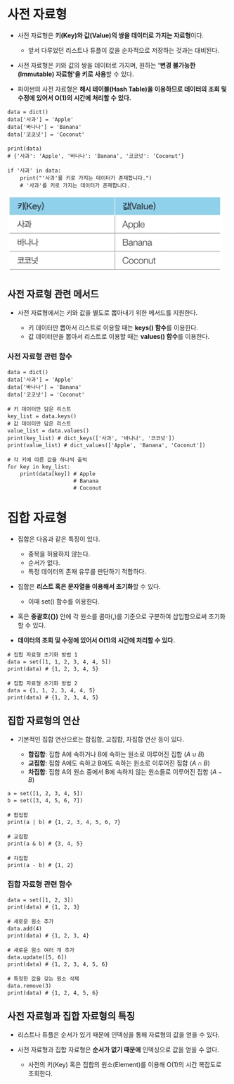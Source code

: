 # 사전 자료형

- 사전 자료형은 **키(Key)와 값(Value)의 쌍을 데이터로 가지는 자료형**이다.

    - 앞서 다루었던 리스트나 튜플이 값을 순차적으로 저장하는 것과는 대비된다.

- 사전 자료형은 키와 값의 쌍을 데이터로 가지며, 원하는 **'변경 불가능한(Immutable) 자료형'을 키로 사용**할 수 있다.
- 파이썬의 사전 자료형은 **해시 테이블(Hash Table)을 이용하므로 데이터의 조회 및 수정에 있어서 O(1)의 시간에 처리할 수 있다.**

```
data = dict()
data['사과'] = 'Apple'
data['바나나'] = 'Banana'
data['코코넛'] = 'Coconut'

print(data)
# {'사과': 'Apple', '바나나': 'Banana', '코코넛': 'Coconut'}

if '사과' in data:
    print("'사과'를 키로 가지는 데이터가 존재합니다.")
    # '사과'를 키로 가지는 데이터가 존재합니다.
```

![사전 자료형](../img/dictionary_01.png)

## 사전 자료형 관련 메서드

- 사전 자료형에서는 키와 값을 별도로 뽑아내기 위한 메서드를 지원한다.

    - 키 데이터만 뽑아서 리스트로 이용할 때는 **keys() 함수**를 이용한다.
    - 값 데이터만을 뽑아서 리스트로 이용할 때는 **values() 함수**를 이용한다.

### 사전 자료형 관련 함수

```
data = dict()
data['사과'] = 'Apple'
data['바나나'] = 'Banana'
data['코코넛'] = 'Coconut'

# 키 데이터만 담은 리스트
key_list = data.keys()
# 값 데이터만 담은 리스트
value_list = data.values()
print(key_list) # dict_keys(['사과', '바나나', '코코넛'])
print(value_list) # dict_values(['Apple', 'Banana', 'Coconut'])

# 각 키에 따른 값을 하나씩 출력
for key in key_list:
    print(data[key]) # Apple
                     # Banana
                     # Coconut
```

# 집합 자료형

- 집합은 다음과 같은 특징이 있다.

    - 중복을 허용하지 않는다.
    - 순서가 없다.
    - 특정 데이터의 존재 유무를 판단하기 적합하다.

- 집합은 **리스트 혹은 문자열을 이용해서 초기화**할 수 있다.

    - 이때 set() 함수를 이용한다.

- 혹은 **중괄호({})** 안에 각 원소를 콤마(,)를 기준으로 구분하여 삽입함으로써 초기화 할 수 있다.
- **데이터의 조회 및 수정에 있어서 O(1)의 시간에 처리할 수 있다.**

```
# 집합 자료형 초기화 방법 1
data = set([1, 1, 2, 3, 4, 4, 5])
print(data) # {1, 2, 3, 4, 5}

# 집합 자료형 초기화 방법 2
data = {1, 1, 2, 3, 4, 4, 5}
print(data) # {1, 2, 3, 4, 5}
```

## 집합 자료형의 연산

- 기본적인 집합 연산으로는 합집합, 교집합, 차집합 연산 등이 있다.

    - **합집합**: 집합 A에 속하거나 B에 속하는 원소로 이루어진 집합 ($A \cup B$)
    - **교집합**: 집합 A에도 속하고 B에도 속하는 원소로 이루어진 집합 ($A \cap B$)
    - **차집합**: 집합 A의 원소 중에서 B에 속하지 않는 원소들로 이루어진 집합 ($A - B$)

```
a = set([1, 2, 3, 4, 5])
b = set([3, 4, 5, 6, 7])

# 합집합
print(a | b) # {1, 2, 3, 4, 5, 6, 7}

# 교집합
print(a & b) # {3, 4, 5}

# 차집합
print(a - b) # {1, 2}
```

### 집합 자료형 관련 함수

```
data = set([1, 2, 3])
print(data) # {1, 2, 3}

# 새로운 원소 추가
data.add(4)
print(data) # {1, 2, 3, 4}

# 새로운 원소 여러 개 추가
data.update([5, 6])
print(data) # {1, 2, 3, 4, 5, 6}

# 특정한 값을 갖는 원소 삭제
data.remove(3)
print(data) # {1, 2, 4, 5, 6}
```

## 사전 자료형과 집합 자료형의 특징

- 리스트나 튜플은 순서가 있기 때문에 인덱싱을 통해 자료형의 값을 얻을 수 있다.
- 사전 자료형과 집합 자료형은 **순서가 없기 때문에** 인덱싱으로 값을 얻을 수 없다.

    - 사전의 키(Key) 혹은 집합의 원소(Element)를 이용해 O(1)의 시간 복잡도로 조회한다.